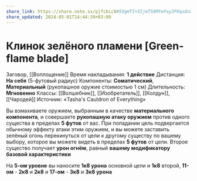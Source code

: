 ```yaml
---
share_link: https://share.note.sx/pjfcbic8#5XgmTI+5IjmT58MYeFey3FOqsOnXEVWg98DlP+tPWc8
share_updated: 2024-05-01T14:44:39+03:00
---
```

# Клинок зелёного пламени [Green-flame blade]
Заговор, [[Воплощение]]
Время накладывания: **1 действие**
Дистанция: **На себя** (5-футовый радиус)
Компоненты: **Соматический**, **Материальный** (рукопашное оружие стоимостью 1 см)
Длительность: **Мгновенно**
Классы: [[Волшебник]], [[Изобретатель]], [[Колдун]], [[Чародей]]
Источник: «Tasha's Cauldron of Everything»

Вы взмахиваете оружием, выбранным в качестве **материального компонента**, и совершаете **рукопашную атаку оружием** против одного существа в пределах **5 футов** от вас. При попадании цель подвергается обычному эффекту атаки этим оружием, и вы можете заставить зелёный огонь перекинуться от цели к другому существу по вашему выбору, которое вы можете видеть в пределах **5 футов** от цели. Второе существо получает **урон огнём**, равный **вашему модификатору базовой характеристики**

На **5-ом уровне** вы наносите **1к8 урона** основной цели и **1к8** второй, **11-ом** - **2к8** и **2к8** и **17-ом** - **3к8** и **3к8 урона**